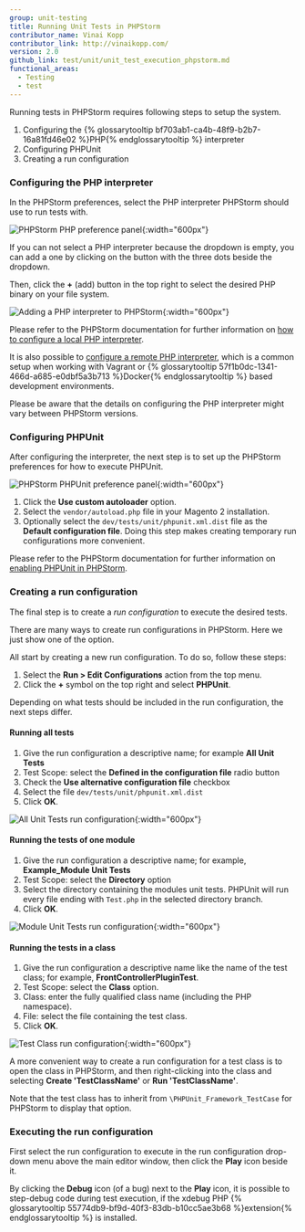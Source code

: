 ```yaml
---
group: unit-testing
title: Running Unit Tests in PHPStorm
contributor_name: Vinai Kopp
contributor_link: http://vinaikopp.com/
version: 2.0
github_link: test/unit/unit_test_execution_phpstorm.md
functional_areas:
  - Testing
  - test
---
```


Running tests in PHPStorm requires following steps to setup the system.

1. Configuring the {% glossarytooltip bf703ab1-ca4b-48f9-b2b7-16a81fd46e02 %}PHP{% endglossarytooltip %} interpreter
2. Configuring PHPUnit
3. Creating a run configuration

### Configuring the PHP interpreter

In the PHPStorm preferences, select the PHP interpreter PHPStorm should use to run tests with.  

<img src="{{ site.baseurl }}/common/images/phpstorm_php_language_preferences.png" alt="PHPStorm PHP preference panel">{:width="600px"}

If you can not select a PHP interpreter because the dropdown is empty, you can add a one by clicking on the button with the three dots beside the dropdown.  

Then, click the **+** (add) button in the top right to select the desired PHP binary on your file system.

<img src="{{ site.baseurl }}/common/images/phpstorm_add_php_interpreter_dialogue.png" alt="Adding a PHP interpreter to PHPStorm">{:width="600px"}

Please refer to the PHPStorm documentation for further information on [how to configure a local PHP interpreter](https://www.jetbrains.com/help/phpstorm/2016.1/configuring-local-php-interpreters.html?origin=old_help).

It is also possible to [configure a remote PHP interpreter](https://www.jetbrains.com/help/phpstorm/2016.1/configuring-remote-php-interpreters.html?origin=old_help), which is a common setup when working with Vagrant or {% glossarytooltip 57f1b0dc-1341-466d-a685-e0dbf5a3b713 %}Docker{% endglossarytooltip %} based development environments.

Please be aware that the details on configuring the PHP interpreter might vary between PHPStorm versions.

### Configuring PHPUnit

After configuring the interpreter, the next step is to set up the PHPStorm preferences for how to execute PHPUnit.

<img src="{{ site.baseurl }}/common/images/phpstorm_phpunit_preferences_dialogue.png" alt="PHPStorm PHPUnit preference panel">{:width="600px"}

1.	Click the **Use custom autoloader** option.
2.	Select the `vendor/autoload.php` file in your Magento 2 installation.
3.	Optionally select the `dev/tests/unit/phpunit.xml.dist` file as the **Default configuration file**. Doing this step makes creating temporary run configurations more convenient.

Please refer to the PHPStorm documentation for further information on [enabling PHPUnit in PHPStorm](https://www.jetbrains.com/help/phpstorm/2016.1/enabling-phpunit-support.html#useAutoload).

### Creating a run configuration

The final step is to create a *run configuration* to execute the desired tests. 

There are many ways to create run configurations in PHPStorm. Here we just show one of the option.

All start by creating a new run configuration. To do so, follow these steps:

1.	Select the **Run > Edit Configurations** action from the top menu.
2.	Click the **+** symbol on the top right and select **PHPUnit**.

Depending on what tests should be included in the run configuration, the next steps differ.  

#### Running all tests

1.	Give the run configuration a descriptive name; for example **All Unit Tests**
2.	Test Scope: select the **Defined in the configuration file** radio button
3.	Check the **Use alternative configuration file** checkbox
4.	Select the file `dev/tests/unit/phpunit.xml.dist`
5.	Click **OK**.

<img src="{{ site.baseurl }}/common/images/phpstorm_run_config_all_unit_tests.png" alt="All Unit Tests run configuration">{:width="600px"}

#### Running the tests of one module

1.	Give the run configuration a descriptive name; for example, **Example_Module Unit Tests**
2.	Test Scope: select the **Directory** option
3.	Select the directory containing the modules unit tests. PHPUnit will run every file ending with `Test.php` in the selected directory branch.
3.	Click **OK**.

<img src="{{ site.baseurl }}/common/images/phpstorm_run_config_module_unit_tests.png" alt="Module Unit Tests run configuration">{:width="600px"}

#### Running the tests in a class

1.	Give the run configuration a descriptive name like the name of the test class; for example, **FrontControllerPluginTest**.
2.	Test Scope: select the **Class** option.
3.	Class: enter the fully qualified class name (including the PHP namespace).
4.	File: select the file containing the test class.
5.	Click **OK**.

<img src="{{ site.baseurl }}/common/images/phpstorm_run_config_class_unit_tests.png" alt="Test Class run configuration">{:width="600px"}

A more convenient way to create a run configuration for a test class is to open the class in PHPStorm, and then right-clicking into the class and selecting **Create 'TestClassName'** or **Run 'TestClassName'**.  

Note that the test class has to inherit from `\PHPUnit_Framework_TestCase` for PHPStorm to display that option.

### Executing the run configuration

First select the run configuration to execute in the run configuration drop-down menu above the main editor window, then click the **Play** icon beside it.  

By clicking the **Debug** icon (of a bug) next to the **Play** icon, it is possible to step-debug code during test execution, if the xdebug PHP {% glossarytooltip 55774db9-bf9d-40f3-83db-b10cc5ae3b68 %}extension{% endglossarytooltip %} is installed.


